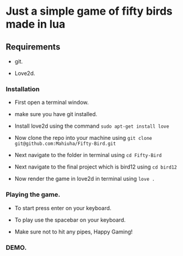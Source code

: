 # Just a simple game of fifty birds made in lua

## Requirements 

* git.

* Love2d.

### Installation

* First open a terminal window.

* make sure you have git installed.

* Install love2d using the command ``` sudo apt-get install love ```

* Now clone the repo into your machine using ``` git clone git@github.com:Mahiuha/Fifty-Bird.git ```

* Next navigate to the folder in terminal using ``` cd Fifty-Bird ```

* Next navigate to the final project which is bird12 using ``` cd bird12 ```

* Now render the game in love2d in terminal using ``` love . ```

### Playing the game.

* To start press enter on your keyboard.

* To play use the spacebar on your keyboard.

* Make sure not to hit any pipes, Happy Gaming!

### DEMO.

